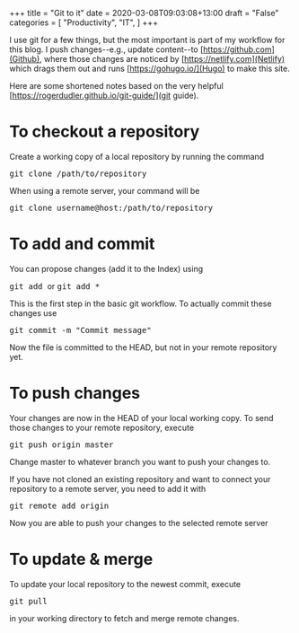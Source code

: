 +++
title = "Git to it"
date = 2020-03-08T09:03:08+13:00
draft = "False"
categories = [ 
	"Productivity", 
	"IT", 
	]
+++

I use git for a few things, but the most important is part of my
workflow for this blog. I push changes--e.g., update content--to
[https://github.com](Github), where those changes are noticed by
[https://netlify.com](Netlify) which drags them out and runs
[https://gohugo.io/](Hugo) to make this site.

Here are some shortened notes based on the very helpful
[https://rogerdudler.github.io/git-guide/](git guide).


# To checkout a repository #

Create a working copy of a local repository by running the command

<kbd>git clone /path/to/repository</kbd> 

When using a remote server, your command will be

<kbd>git clone username@host:/path/to/repository</kbd>


# To add and commit #
You can propose changes (add it to the Index) using

<kbd>git add <filename></kbd> or <kbd>git add *</kbd>

This is the first step in the basic git workflow. To actually commit
these changes use

<kbd>git commit -m "Commit message"</kbd>

Now the file is committed to the HEAD, but not in your remote
repository yet.

# To push changes #

Your changes are now in the HEAD of your local working copy. To send
those changes to your remote repository, execute 

<kbd>git push origin master</kbd>

Change master to whatever branch you want to push your changes to.

If you have not cloned an existing repository and want to connect your
repository to a remote server, you need to add it with 

<kbd>git remote add origin <server></kbd>

Now you are able to push your changes to the
selected remote server

# To update & merge #
To update your local repository to the newest commit, execute 

<kbd>git pull</kbd>

in your working directory to fetch and merge remote changes.
